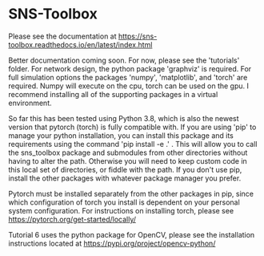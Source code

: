 # SNS-Toolbox

Please see the documentation at https://sns-toolbox.readthedocs.io/en/latest/index.html

Better documentation coming soon. For now, please see the 'tutorials' folder. For network design, the python package 'graphviz' is required. For full simulation options the packages 'numpy', 'matplotlib', and 'torch' are required. Numpy will execute on the cpu, torch can be used on the gpu. I recommend installing all of the supporting packages in a virtual environment.

So far this has been tested using Python 3.8, which is also the newest version that pytorch (torch) is fully compatible with. If you are using 'pip' to manage your python installation, you can install this package and its requirements using the command 'pip install -e .' . This will allow you to call the sns_toolbox package and submodules from other directories without having to alter the path. Otherwise you will need to keep custom code in this local set of directories, or fiddle with the path. If you don't use pip, install the other packages with whatever package manager you prefer.

Pytorch must be installed separately from the other packages in pip, since which configuration of torch you install is dependent on your personal system configuration. For instructions on installing torch, please see https://pytorch.org/get-started/locally/

Tutorial 6 uses the python package for OpenCV, please see the installation instructions located at https://pypi.org/project/opencv-python/